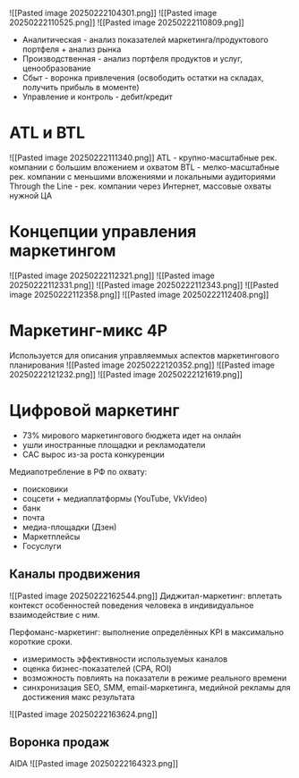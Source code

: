 ![[Pasted image 20250222104301.png]]
![[Pasted image 20250222110525.png]]
![[Pasted image 20250222110809.png]]
- Аналитическая - анализ показателей маркетинга/продуктового портфеля + анализ рынка
- Производственная - анализ портфеля продуктов и услуг, ценообразование
- Сбыт - воронка привлечения (освободить остатки на складах, получить прибыль в моменте)
- Управление и контроль - дебит/кредит
# ATL и BTL
![[Pasted image 20250222111340.png]]
ATL - крупно-масштабные рек. компании с большим вложением и охватом
BTL - мелко-масштабные рек. компании с меньшими вложениями и локальными аудиториями
Through the Line - рек. компании через Интернет, массовые охваты нужной ЦА

# Концепции управления маркетингом
![[Pasted image 20250222112321.png]]
![[Pasted image 20250222112331.png]]
![[Pasted image 20250222112343.png]]
![[Pasted image 20250222112358.png]]
![[Pasted image 20250222112408.png]]
# Маркетинг-микс 4P
Используется для описания управляеммых аспектов маркетингового планирования
![[Pasted image 20250222120352.png]]
 ![[Pasted image 20250222121232.png]]
 ![[Pasted image 20250222121619.png]]
# Цифровой маркетинг
- 73% мирового маркетингового бюджета идет на онлайн
-  ушли иностранные площадки и рекламодатели
- CAC вырос из-за роста конкуренции

Медиапотребление в РФ по охвату:
- поисковики
- соцсети + медиаплатформы (YouTube, VkVideo)
- банк
- почта
- медиа-площадки (Дзен)
- Маркетплейсы
- Госуслуги
## Каналы продвижения
![[Pasted image 20250222162544.png]]
Диджитал-маркетинг: вплетать контекст особенностей поведения человека в индивидуальное взаимодействие с ним.

Перфоманс-маркетинг: выполнение определённых KPI в максимально короткие сроки. 
- измеримость эффективности используемых каналов
- оценка бизнес-показателей (CPA, ROI)
- возможность повлиять на показатели в режиме реального времени
- синхронизация SEO, SMM, email-маркетинга, медийной рекламы для достижения макс результата

![[Pasted image 20250222163624.png]]
## Воронка продаж
AIDA
![[Pasted image 20250222164323.png]]

	